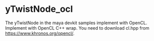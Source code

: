 yTwistNode_ocl
========================
The yTwistNode in the maya devkit samples implement with OpenCL.
Implement with OpenCL C++ wrap.
You need to download cl.hpp from https://www.khronos.org/opencl/.
